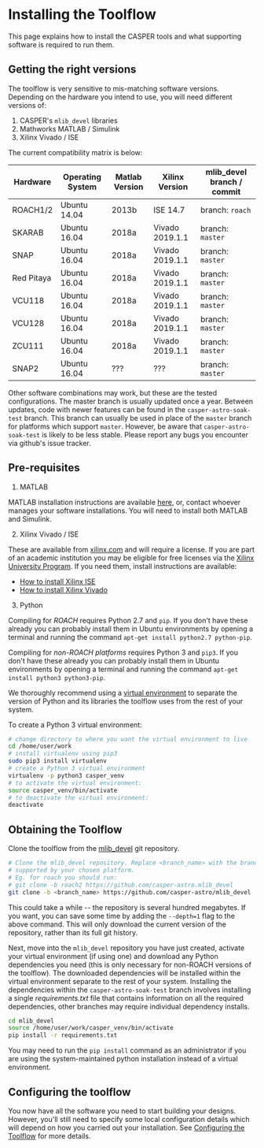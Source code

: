 # Installing the Toolflow

This page explains how to install the CASPER tools and what supporting software is required to run them.

## Getting the right versions

The toolflow is very sensitive to mis-matching software versions. Depending on the hardware you intend to use, you will need different versions of:
1. CASPER's `mlib_devel` libraries
2. Mathworks MATLAB / Simulink
3. Xilinx Vivado / ISE

The current compatibility matrix is below:

|  Hardware      |   Operating System  |    Matlab Version  |    Xilinx Version  |    mlib_devel branch / commit   |
|----------------|---------------------|--------------------|--------------------|---------------------------------|
|ROACH1/2        | Ubuntu 14.04        |  2013b             |  ISE 14.7          |  branch: `roach`                |
|SKARAB          | Ubuntu 16.04        |  2018a             |  Vivado 2019.1.1   |  branch: `master`               |
|SNAP            | Ubuntu 16.04        |  2018a             |  Vivado 2019.1.1   |  branch: `master`               |
|Red Pitaya      | Ubuntu 16.04        |  2018a             |  Vivado 2019.1.1   |  branch: `master`               |
|VCU118          | Ubuntu 16.04        |  2018a             |  Vivado 2019.1.1   |  branch: `master`               |
|VCU128          | Ubuntu 16.04        |  2018a             |  Vivado 2019.1.1   |  branch: `master`               |
|ZCU111          | Ubuntu 16.04        |  2018a             |  Vivado 2019.1.1   |  branch: `master`               |
|SNAP2           | Ubuntu 16.04        |  ???               |  ???               |  branch: `master`               |

Other software combinations may work, but these are the tested configurations.
The master branch is usually updated once a year. Between updates, code with newer features can be found in the `casper-astro-soak-test` branch. This branch can usually be used in place of the `master` branch for platforms which support `master`. However, be aware that `casper-astro-soak-test` is likely to be less stable. Please report any bugs you encounter via github's issue tracker.

## Pre-requisites
1. MATLAB

MATLAB installation instructions are available [here](https://casper-toolflow.readthedocs.io/en/latest/src/How-to-install-Matlab.html), or, contact whoever manages your software installations.
You will need to install both MATLAB and Simulink.

2. Xilinx Vivado / ISE

These are available from [xilinx.com](https://www.xilinx.com) and will require a license. If you are part of an academic institution you may be eligible for free licenses via the [Xilinx University Program](https://www.xilinx.com/support/university.html).
If you need them, install instructions are available:
* [How to install Xilinx ISE](https://casper-toolflow.readthedocs.io/en/latest/src/How-to-install-Xilinx-ISE.html)
* [How to install Xilinx Vivado](https://casper-toolflow.readthedocs.io/en/latest/src/How-to-install-Xilinx-Vivado.html)

3. Python

Compiling for _ROACH_ requires Python 2.7 and `pip`. If you don't have these already you can probably install them in Ubuntu environments by opening a terminal and running the command `apt-get install python2.7 python-pip`.

Compiling for _non-ROACH platforms_ requires Python 3 and `pip3`. If you don't have these already you can probably install them in Ubuntu environments by opening a terminal and running the command `apt-get install python3 python3-pip`.

We thoroughly recommend using a [virtual environment](https://packaging.python.org/guides/installing-using-pip-and-virtual-environments/#installing-virtualenv) to separate the version of Python and its libraries the toolflow uses from the rest of your system. 

To create a Python 3 virtual environment:

```bash
# change directory to where you want the virtual environment to live
cd /home/user/work
# install virtualenv using pip3
sudo pip3 install virtualenv
# create a Python 3 virtual environment
virtualenv -p python3 casper_venv
# to activate the virtual environment:
source casper_venv/bin/activate
# to deactivate the virtual environment:
deactivate
```

## Obtaining the Toolflow
Clone the toolflow from the [mlib_devel](https://github.com/casper-astro/mlib_devel) git repository. 

```bash
# Clone the mlib_devel repository. Replace <branch_name> with the branch
# supported by your chosen platform.
# Eg. for roach you should run:
# git clone -b roach2 https://github.com/casper-astro.mlib_devel
git clone -b <branch_name> https://github.com/casper-astro/mlib_devel
```

This could take a while -- the repository is several hundred megabytes. If you want, you can save some time by adding the `--depth=1` flag to the above command. This will only download the current version of the repository, rather than its full git history.

Next, move into the `mlib_devel` repository you have just created, activate your virtual environment (if using one) and download any Python dependencies you need (this is only necessary for non-ROACH versions of the toolflow). The downloaded dependencies will be installed within the virtual environment separate to the rest of your system. Installing the dependencies within the `casper-astro-soak-test` branch involves installing a single _requirements.txt_ file that contains information on all the required dependencies, other branches may require individual dependency installs.

```bash
cd mlib_devel
source /home/user/work/casper_venv/bin/activate
pip install -r requirements.txt
```

You may need to run the `pip install` command as an administrator if you are using the system-maintained python installation instead of a virtual environment.

## Configuring the toolflow

You now have all the software you need to start building your designs. However, you'll still need to specify some local configuration details which will depend on how you carried out your installation. See [Configuring the Toolflow](https://casper-toolflow.readthedocs.io/en/latest/src/Configuring-the-Toolflow.html) for more details.


